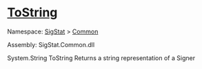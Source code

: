 # [ToString](./Signer-100663452.md)

Namespace: [SigStat]() > [Common](./../README.md)

Assembly: SigStat.Common.dll

System.String   ToString    Returns a string representation of a Signer
